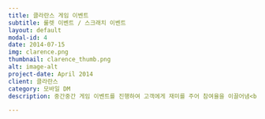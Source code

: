 ```yaml
---
title: 클라란스 게임 이벤트
subtitle: 룰렛 이벤트 / 스크래치 이벤트
layout: default
modal-id: 4
date: 2014-07-15
img: clarence.png
thumbnail: clarence_thumb.png
alt: image-alt
project-date: April 2014
client: 클라란스
category: 모바일 DM
description: 중간중간 게임 이벤트를 진행하여 고객에게 재미를 주어 참여율을 이끌어냄<br>룰렛 이벤트 / 스크래치 이벤트<br>공유율:&nbsp;79.2%&nbsp;&nbsp;발급율:&nbsp;75%

---
```

